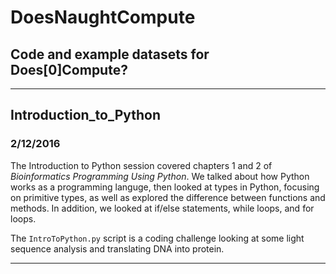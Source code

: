 # DoesNaughtCompute
## Code and example datasets for Does[0]Compute?

---

## Introduction\_to\_Python
### 2/12/2016

The Introduction to Python session covered chapters 1 and 2 of *Bioinformatics Programming Using Python*. We talked about how Python works as a programming languge, then looked at types in Python, focusing on primitive types, as well as explored the difference between functions and methods. In addition, we looked at if/else statements, while loops, and for loops.

The `IntroToPython.py` script is a coding challenge looking at some light sequence analysis and translating DNA into protein.

---
